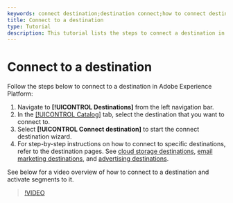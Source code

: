 ```yaml
---
keywords: connect destination;destination connect;how to connect destination
title: Connect to a destination
type: Tutorial
description: This tutorial lists the steps to connect a destination in Adobe Experience Platform
---
```


# Connect to a destination 

Follow the steps below to connect to a destination in Adobe Experience Platform:

1. Navigate to  **[!UICONTROL Destinations]** from the left navigation bar.
2. In the [[!UICONTROL Catalog]](./destinations-workspace.md#catalog) tab, select the destination that you want to connect to.
3. Select **[!UICONTROL Connect destination]** to start the connect destination wizard.
4. For step-by-step instructions on how to connect to specific destinations, refer to the destination pages. See [cloud storage destinations](../catalog/cloud-storage/workflow.md), [email marketing destinations](../catalog/email-marketing/overview.md), and [advertising destinations](../catalog/advertising/overview.md).

See below for a video overview of how to connect to a destination and activate segments to it.

>[!VIDEO](https://video.tv.adobe.com/v/29710?quality=12)
